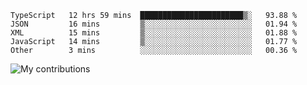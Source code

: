 <!--START_SECTION:waka-->
```text
TypeScript   12 hrs 59 mins  ███████████████████████▒░   93.88 % 
JSON         16 mins         ▒░░░░░░░░░░░░░░░░░░░░░░░░   01.94 % 
XML          15 mins         ▒░░░░░░░░░░░░░░░░░░░░░░░░   01.88 % 
JavaScript   14 mins         ▒░░░░░░░░░░░░░░░░░░░░░░░░   01.77 % 
Other        3 mins          ░░░░░░░░░░░░░░░░░░░░░░░░░   00.36 % 
```
<!--END_SECTION:waka-->
<img src="https://github-readme-streak-stats.herokuapp.com/?user=pahas&theme=white" alt="My contributions" />

